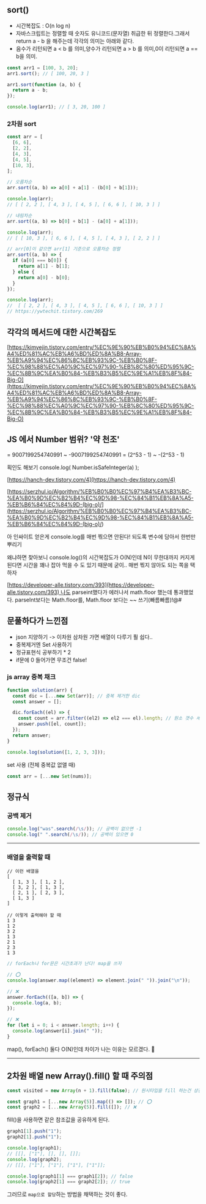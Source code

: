 ## sort()

- 시간복잡도 : O(n log n)
- 자바스크립트는 정렬할 때 숫자도 유니코드(문자열) 취급한 뒤 정렬한다.그래서 return a - b 을 해주는데 각각의 의미는 아래와 같다.
- 음수가 리턴되면 a < b 를 의미,양수가 리턴되면 a > b 를 의미,0이 리턴되면 a == b을 의미.

```jsx
const arr1 = [100, 3, 20];
arr1.sort(); // [ 100, 20, 3 ]

arr1.sort(function (a, b) {
  return a - b;
});

console.log(arr1); // [ 3, 20, 100 ]
```

### 2차원 sort

```jsx
const arr = [
  [6, 6],
  [2, 2],
  [4, 3],
  [4, 5],
  [10, 3],
];

// 오름차순
arr.sort((a, b) => a[0] + a[1] - (b[0] + b[1]));

console.log(arr);
// [ [ 2, 2 ], [ 4, 3 ], [ 4, 5 ], [ 6, 6 ], [ 10, 3 ] ]

// 내림차순
arr.sort((a, b) => b[0] + b[1] - (a[0] + a[1]));

console.log(arr);
// [ [ 10, 3 ], [ 6, 6 ], [ 4, 5 ], [ 4, 3 ], [ 2, 2 ] ]

// arr[0]이 같으면 arr[1] 기준으로 오름차순 정렬
arr.sort((a, b) => {
  if (a[0] === b[0]) {
    return a[1] - b[1];
  } else {
    return a[0] - b[0];
  }
});

console.log(arr);
//  [ [ 2, 2 ], [ 4, 3 ], [ 4, 5 ], [ 6, 6 ], [ 10, 3 ] ]
// https://ywtechit.tistory.com/269
```

## 각각의 메서드에 대한 시간복잡도

[https://kimyejin.tistory.com/entry/%EC%9E%90%EB%B0%94%EC%8A%A4%ED%81%AC%EB%A6%BD%ED%8A%B8-Array-%EB%A9%94%EC%86%8C%EB%93%9C-%EB%B0%8F-%EC%98%88%EC%A0%9C%EC%97%90-%EB%8C%80%ED%95%9C-%EC%8B%9C%EA%B0%84-%EB%B3%B5%EC%9E%A1%EB%8F%84-Big-O](https://kimyejin.tistory.com/entry/%EC%9E%90%EB%B0%94%EC%8A%A4%ED%81%AC%EB%A6%BD%ED%8A%B8-Array-%EB%A9%94%EC%86%8C%EB%93%9C-%EB%B0%8F-%EC%98%88%EC%A0%9C%EC%97%90-%EB%8C%80%ED%95%9C-%EC%8B%9C%EA%B0%84-%EB%B3%B5%EC%9E%A1%EB%8F%84-Big-O)

## JS 에서 Number 범위? '약 천조'

= 9007199254740991 ~ -9007199254740991 = (2^53 - 1) ~ -(2^53 - 1)

획인도 해보기 console.log( Number.isSafeInteger(a) );

[https://hanch-dev.tistory.com/4](https://hanch-dev.tistory.com/4)

[https://serzhul.io/Algorithm/%EB%B0%B0%EC%97%B4%EA%B3%BC-%EA%B0%9D%EC%B2%B4%EC%9D%98-%EC%84%B1%EB%8A%A5-%EB%B6%84%EC%84%9D-(big-o)/](<https://serzhul.io/Algorithm/%EB%B0%B0%EC%97%B4%EA%B3%BC-%EA%B0%9D%EC%B2%B4%EC%9D%98-%EC%84%B1%EB%8A%A5-%EB%B6%84%EC%84%9D-(big-o)/>)

아 인싸이트 얻은게 console.log를 매번 찎으면 안된다! 되도록 변수에 담아서 한번만 뿌리기

왜냐하면 찾아보니 console.log()의 시간복잡도가 O(N)인데 N이 무한대까지 커지게 된다면 시간을 꽤나 잡아 먹을 수 도 있기 때문에 굳이.. 매번 찎지 않아도 되는 쪽을 택하자

[https://developer-alle.tistory.com/393](https://developer-alle.tistory.com/393) 나도 parseint했다가 에러나서 math.floor 했는데 통과했었다. parseInt보다는 Math.floor를, Math.floor 보다는 ~~ 쓰기(빠름빠름)!@#

## 문풀하다가 느낀점

- json 지양하기 -> 이차원 삼차원 가면 배열이 다루기 훨 쉽다..
- 중복제거엔 Set 사용하기
- 정규표현식 공부하기 \* 2
- if문에 0 들어가면 무조건 false!

### js array 중복 채크

```jsx
function solution(arr) {
  const dic = [...new Set(arr)]; // 중복 제거한 dic
  const answer = [];

  dic.forEach((el) => {
    const count = arr.filter((el2) => el2 === el).length; // 원소 갯수 세기
    answer.push([el, count]);
  });
  return answer;
}

console.log(solution([1, 2, 3, 3]));
```

set 사용 (전체 중복값 없앨 때)

```jsx
const arr = [...new Set(nums)];
```

## 정규식

### 공백 제거

```jsx
console.log("was".search(/\s/)); // 공백이 없으면 -1
console.log(" ".search(/\s/)); // 공백이 있으면 0
```

---

### 배열을 출력할 때

```
// 이런 배열을
[
  [ 1, 3 ], [ 1, 2 ],
  [ 3, 2 ], [ 1, 3 ],
  [ 2, 1 ], [ 2, 3 ],
  [ 1, 3 ]
]

// 이렇게 출력해야 할 때
1 3
1 2
3 2
1 3
2 1
2 3
1 3
```

```jsx
// forEach나 for문은 시간초과가 난다! map을 쓰자

// ⭕
console.log(answer.map((element) => element.join(" ")).join("\n"));

// ❌
answer.forEach(([a, b]) => {
  console.log(a, b);
});

// ❌
for (let i = 0; i < answer.length; i++) {
  console.log(answer[i].join(" "));
}
```

map(), forEach() 둘다 O(N)인데 차이가 나는 이유는 모르겠다. 🤔

---

## 2차원 배열 new Array().fill() 할 때 주의점

```jsx
const visited = new Array(n + 1).fill(false); // 원시타입을 fill 하는건 상관없지만

const graph1 = [...new Array(5)].map(() => []); // ⭕
const graph2 = [...new Array(5)].fill([]); // ❌
```

fill()을 사용하면 같은 참조값을 공유하게 된다.

```jsx
graph1[1].push("1");
graph2[1].push("1");

console.log(graph1);
// [[], ["1"], [], [], []];
console.log(graph2);
// [[], ["1"], ["1"], ["1"], ["1"]];

console.log(graph1[1] === graph1[2]); // false
console.log(graph2[1] === graph2[2]); // true
```

그러므로 `map으로 할당`하는 방법을 채택하는 것이 좋다.
